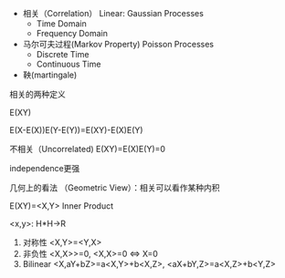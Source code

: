 
* 相关（Correlation） Linear: Gaussian Processes
   * Time Domain
   * Frequency Domain   
* 马尔可夫过程(Markov Property) Poisson Processes
   * Discrete Time
   * Continuous Time
* 鞅(martingale)

相关的两种定义

E(XY)

E(X-E(X))E(Y-E(Y))=E(XY)-E(X)E(Y)

不相关（Uncorrelated) E(XY)=E(X)E(Y)=0

independence更强


几何上的看法 （Geometric View）：相关可以看作某种内积

E(XY)=<X,Y> Inner Product

<x,y>: H*H->R

1. 对称性 <X,Y>=<Y,X>
2. 非负性 <X,X>>=0, <X,X>=0 <=> X=0
3. Bilinear <X,aY+bZ>=a<X,Y>+b<X,Z>, <aX+bY,Z>=a<X,Z>+b<Y,Z>